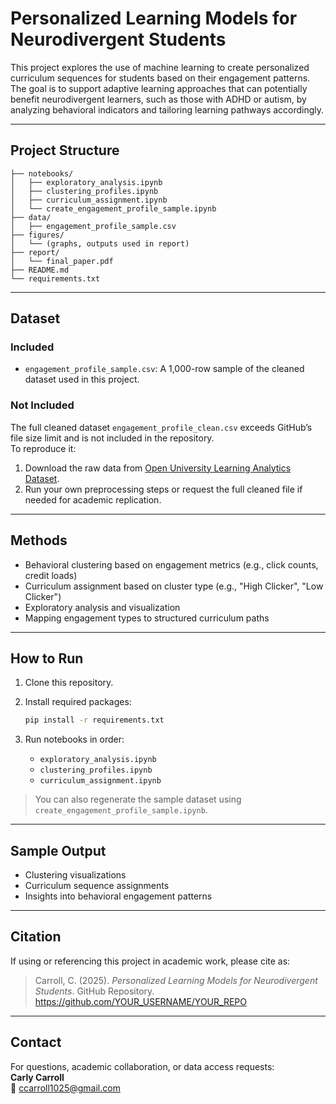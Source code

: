 # Personalized Learning Models for Neurodivergent Students

This project explores the use of machine learning to create personalized curriculum sequences for students based on their engagement patterns. The goal is to support adaptive learning approaches that can potentially benefit neurodivergent learners, such as those with ADHD or autism, by analyzing behavioral indicators and tailoring learning pathways accordingly.

---

## Project Structure

```
├── notebooks/
│   ├── exploratory_analysis.ipynb
│   ├── clustering_profiles.ipynb
│   ├── curriculum_assignment.ipynb
│   └── create_engagement_profile_sample.ipynb
├── data/
│   ├── engagement_profile_sample.csv
├── figures/
│   └── (graphs, outputs used in report)
├── report/
│   └── final_paper.pdf
├── README.md
└── requirements.txt
```

---

## Dataset

### Included
- `engagement_profile_sample.csv`: A 1,000-row sample of the cleaned dataset used in this project.

### Not Included
The full cleaned dataset `engagement_profile_clean.csv` exceeds GitHub’s file size limit and is not included in the repository.  
To reproduce it:
1. Download the raw data from [Open University Learning Analytics Dataset](https://analyse.kmi.open.ac.uk/open_dataset).
2. Run your own preprocessing steps or request the full cleaned file if needed for academic replication.

---

## Methods

- Behavioral clustering based on engagement metrics (e.g., click counts, credit loads)
- Curriculum assignment based on cluster type (e.g., "High Clicker", "Low Clicker")
- Exploratory analysis and visualization
- Mapping engagement types to structured curriculum paths

---

## How to Run

1. Clone this repository.
2. Install required packages:

   ```bash
   pip install -r requirements.txt
   ```

3. Run notebooks in order:
   - `exploratory_analysis.ipynb`
   - `clustering_profiles.ipynb`
   - `curriculum_assignment.ipynb`

> You can also regenerate the sample dataset using `create_engagement_profile_sample.ipynb`.

---

## Sample Output

- Clustering visualizations
- Curriculum sequence assignments
- Insights into behavioral engagement patterns

---

## Citation

If using or referencing this project in academic work, please cite as:

> Carroll, C. (2025). *Personalized Learning Models for Neurodivergent Students*. GitHub Repository. https://github.com/YOUR_USERNAME/YOUR_REPO

---

## Contact

For questions, academic collaboration, or data access requests:  
**Carly Carroll**  
📧 ccarroll1025@gmail.com

